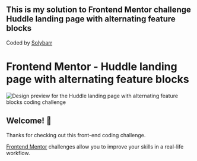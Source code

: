 ## This is my solution to Frontend Mentor challenge Huddle landing page with alternating feature blocks
Coded by [Solybarr](https://github.com/solybarr)



# Frontend Mentor - Huddle landing page with alternating feature blocks

![Design preview for the Huddle landing page with alternating feature blocks coding challenge](./design/desktop-preview.jpg)

## Welcome! 👋

Thanks for checking out this front-end coding challenge.

[Frontend Mentor](https://www.frontendmentor.io) challenges allow you to improve your skills in a real-life workflow.